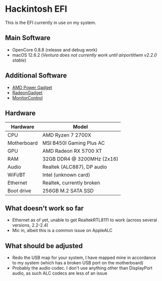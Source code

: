 # Hackintosh EFI
This is the EFI currently in use on my system.

## Main Software
* OpenCore 0.8.8 (release and debug work)
* macOS 12.6.2 (*Ventura does not currently work until airportitlwm v2.2.0 stable*)

## Additional Software
* [AMD Power Gadget](https://github.com/trulyspinach/SMCAMDProcessor)
* [RadeonGadget](https://github.com/aluveitie/RadeonSensor) 
* [MonitorControl](https://github.com/MonitorControl/MonitorControl)

## Hardware
| Hardware     | Model                      |
|--------------|----------------------------|
| CPU          | AMD Ryzen 7 2700X          |
| Motherboard  | MSI B450I Gaming Plus AC   |
| GPU          | AMD Radeon RX 5700 XT      |
| RAM          | 32GB DDR4 @ 3200MHz (2x16) |
| Audio        | Realtek (ALC887), DP audio |
| WiFi/BT      | Intel (unknown card)       |
| Ethernet     | Realtek, currently broken  |
| Boot drive   | 256GB M.2 SATA SSD         |

## What doesn't work so far
* Ethernet as of yet, unable to get RealtekRTL8111 to work (across several versions, 2.2-2.4)
* Mic in, albeit this is a common issue on AppleALC

## What should be adjusted
* Redo the USB map for your system, I have mapped mine in accordance to my system (which has a broken USB port on the motherboard)
* Probably the audio codec. I don't use anything other than DisplayPort audio, as such ALC codecs are less of an issue
